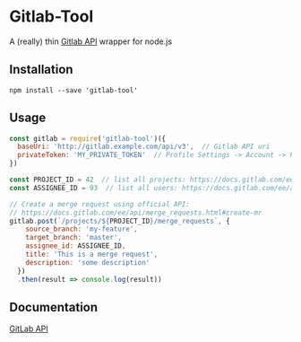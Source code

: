 # Gitlab-Tool

A (really) thin [Gitlab API](https://docs.gitlab.com/ee/api/README.html) wrapper for node.js

## Installation

`npm install --save 'gitlab-tool'`

## Usage

```javascript
const gitlab = require('gitlab-tool')({
  baseUri: 'http://gitlab.example.com/api/v3',  // Gitlab API uri
  privateToken: 'MY_PRIVATE_TOKEN'  // Profile Settings -> Account -> Private Token
})

const PROJECT_ID = 42  // list all projects: https://docs.gitlab.com/ee/api/projects.html#list-all-projects
const ASSIGNEE_ID = 93  // list all users: https://docs.gitlab.com/ee/api/users.html#list-users

// Create a merge request using official API:
// https://docs.gitlab.com/ee/api/merge_requests.html#create-mr
gitlab.post(`/projects/${PROJECT_ID}/merge_requests`, {
    source_branch: 'my-feature',
    target_branch: 'master',
    assignee_id: ASSIGNEE_ID,
    title: 'This is a merge request',
    description: 'some description'
  })
  .then(result => console.log(result))
```


## Documentation

[GitLab API](https://docs.gitlab.com/ee/api/README.html)